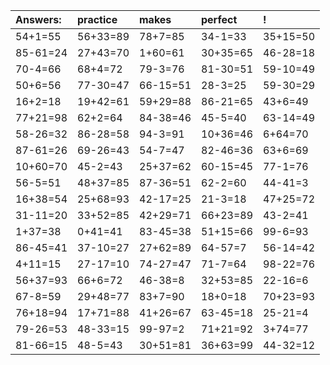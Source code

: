 | Answers: | practice | makes | perfect | ! |
| :--- | :--- | :--- | :--- | :--- |
| 54+1=55 | 56+33=89 | 78+7=85 | 34-1=33 | 35+15=50 | 
| 85-61=24 | 27+43=70 | 1+60=61 | 30+35=65 | 46-28=18 | 
| 70-4=66 | 68+4=72 | 79-3=76 | 81-30=51 | 59-10=49 | 
| 50+6=56 | 77-30=47 | 66-15=51 | 28-3=25 | 59-30=29 | 
| 16+2=18 | 19+42=61 | 59+29=88 | 86-21=65 | 43+6=49 | 
| 77+21=98 | 62+2=64 | 84-38=46 | 45-5=40 | 63-14=49 | 
| 58-26=32 | 86-28=58 | 94-3=91 | 10+36=46 | 6+64=70 | 
| 87-61=26 | 69-26=43 | 54-7=47 | 82-46=36 | 63+6=69 | 
| 10+60=70 | 45-2=43 | 25+37=62 | 60-15=45 | 77-1=76 | 
| 56-5=51 | 48+37=85 | 87-36=51 | 62-2=60 | 44-41=3 | 
| 16+38=54 | 25+68=93 | 42-17=25 | 21-3=18 | 47+25=72 | 
| 31-11=20 | 33+52=85 | 42+29=71 | 66+23=89 | 43-2=41 | 
| 1+37=38 | 0+41=41 | 83-45=38 | 51+15=66 | 99-6=93 | 
| 86-45=41 | 37-10=27 | 27+62=89 | 64-57=7 | 56-14=42 | 
| 4+11=15 | 27-17=10 | 74-27=47 | 71-7=64 | 98-22=76 | 
| 56+37=93 | 66+6=72 | 46-38=8 | 32+53=85 | 22-16=6 | 
| 67-8=59 | 29+48=77 | 83+7=90 | 18+0=18 | 70+23=93 | 
| 76+18=94 | 17+71=88 | 41+26=67 | 63-45=18 | 25-21=4 | 
| 79-26=53 | 48-33=15 | 99-97=2 | 71+21=92 | 3+74=77 | 
| 81-66=15 | 48-5=43 | 30+51=81 | 36+63=99 | 44-32=12 | 
